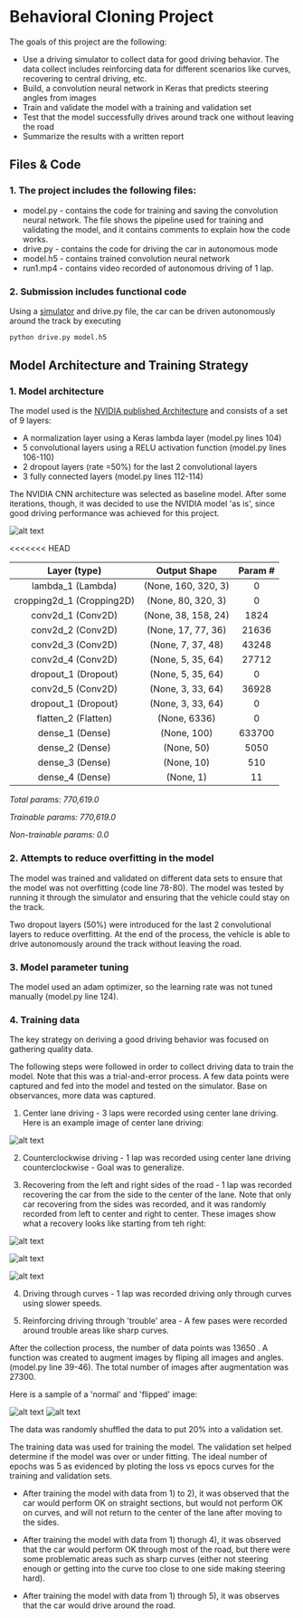 # **Behavioral Cloning Project**

The goals of this project are the following:
* Use a driving simulator to collect data for good driving behavior. The data collect includes reinforcing data for different scenarios like curves, recovering to central driving, etc.
* Build, a convolution neural network in Keras that predicts steering angles from images
* Train and validate the model with a training and validation set
* Test that the model successfully drives around track one without leaving the road
* Summarize the results with a written report


[//]: # (Image References)

[image1]: ./images/nvidia_model.png "CNN Architecture"
[image2]: ./images/normal_driving.jpg "Normal Driving"
[image3]: ./images/recovery_1.jpg "Recovery Image"
[image4]: ./images/recovery_2.jpg  "Recovery Image"
[image5]: ./images/recovery_3.jpg  "Recovery Image"
[image6]: ./images/flip_1.png "Normal Image"
[image7]: ./images/flip_2.png "Flipped Image"


## Files & Code

### 1. The project includes the following files:
* model.py - contains the code for training and saving the convolution neural network. The file shows the pipeline used for training and validating the model, and it contains comments to explain how the code works.
* drive.py - contains the code for driving the car in autonomous mode
* model.h5 - contains trained convolution neural network 
* run1.mp4 - contains video recorded of autonomous driving of 1 lap.


### 2. Submission includes functional code
Using a [simulator](https://d17h27t6h515a5.cloudfront.net/topher/2016/November/5831f290_simulator-macos/simulator-macos.zip) and drive.py file, the car can be driven autonomously around the track by executing 
```sh
python drive.py model.h5
```

## Model Architecture and Training Strategy

### 1. Model architecture

The model used is the [NVIDIA published Architecture](https://devblogs.nvidia.com/parallelforall/deep-learning-self-driving-cars/) and consists of a set of 9 layers:
* A normalization layer using a Keras lambda layer (model.py lines 104) 
* 5 convolutional layers using a RELU activation function (model.py lines 106-110) 
* 2 dropout layers (rate =50%) for the last 2 convolutional layers
* 3 fully connected layers (model.py lines 112-114) 

The NVIDIA CNN architecture was selected as baseline model. After some iterations, though, it was decided to use the NVIDIA model 'as is', since good driving performance was achieved for this project.

![alt text][image1]

<<<<<<< HEAD

|Layer (type)|Output Shape|Param # |
|:---------------------:|:------------------:|:------------------:|
|lambda_1 (Lambda)      |(None, 160, 320, 3)     |  0         |
|cropping2d_1 (Cropping2D)  |  (None, 80, 320, 3)      |  0         |
|conv2d_1 (Conv2D)          |  (None, 38, 158, 24)     |  1824      |
|conv2d_2 (Conv2D)          |  (None, 17, 77, 36)      |  21636     |
|conv2d_3 (Conv2D)          |  (None, 7, 37, 48)       |  43248     |
|conv2d_4 (Conv2D)          |  (None, 5, 35, 64)       |  27712     |
|dropout_1 (Dropout)        | (None, 5, 35, 64)        |    0 | 
|conv2d_5 (Conv2D)         |  (None, 3, 33, 64)       |  36928     |
|dropout_1 (Dropout)        | (None, 3, 33, 64)        |    0 | 
|flatten_2 (Flatten)        |  (None, 6336)            |  0         |
|dense_1 (Dense)            |  (None, 100)             |  633700    |
|dense_2 (Dense)            |  (None, 50)              |  5050      |
|dense_3 (Dense)            |  (None, 10)              |  510       |
|dense_4 (Dense)            |  (None, 1)               |  11        |

*Total params: 770,619.0*

*Trainable params: 770,619.0*

*Non-trainable params: 0.0*


### 2. Attempts to reduce overfitting in the model

The model was trained and validated on different data sets to ensure that the model was not overfitting (code line 78-80). The model was tested by running it through the simulator and ensuring that the vehicle could stay on the track.

Two dropout layers (50%) were introduced for the last 2 convolutional layers to reduce overfitting.
At the end of the process, the vehicle is able to drive autonomously around the track without leaving the road.

### 3. Model parameter tuning

The model used an adam optimizer, so the learning rate was not tuned manually (model.py line 124).

### 4. Training data

The key strategy on deriving a good driving behavior was focused on gathering quality data. 

The following steps were followed in order to collect driving data to train the model. Note that this was a trial-and-error process. A few data points were captured and fed into the model and tested on the simulator. Base on observances, more data was captured.

1) Center lane driving - 3 laps were recorded using center lane driving. Here is an example image of center lane driving:

![alt text][image2]

2) Counterclockwise driving - 1 lap was recorded using center lane driving counterclockwise - Goal was to generalize.

3) Recovering from the left and right sides of the road - 1 lap was recorded recovering the car from the side to the center of the lane. Note that only car recovering from the sides was recorded, and it was randomly recorded from left to center and right to center. These images show what a recovery looks like starting from teh right:

![alt text][image3]

![alt text][image4]

![alt text][image5]

4) Driving through curves - 1 lap was recorded driving only through curves using slower speeds.

5) Reinforcing driving through 'trouble' area - A few pases were recorded around trouble areas like sharp curves.

After the collection process, the number of data points was 13650 . 
A function was created to augment images by fliping all images and angles. (model.py line 39-46). The total number of images after augmentation was 27300.

Here is a sample of a 'normal' and 'flipped' image:

![alt text][image6]
![alt text][image7]

The data was randomly shuffled the data to put 20% into a validation set. 

The training data was used for training the model. The validation set helped determine if the model was over or under fitting. The ideal number of epochs was 5 as evidenced by ploting the loss vs epocs curves for the training and validation sets.

* After training the model with data from 1) to 2), it was observed that the car would perform OK on straight sections, but would not perform OK on curves, and will not return to the center of the lane after moving to the sides.

* After training the model with data from 1) thorugh 4), it was observed that the car would perform OK through most of the road, but there were some problematic areas such as sharp curves (either not steering enough or getting into the curve too close to one side making steering hard).

* After training the model with data from 1) through 5), it was observes that the car would drive around the road. 
